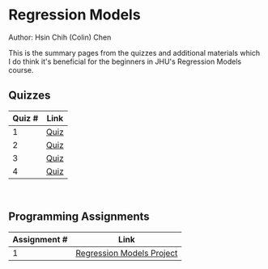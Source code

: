 # Regression Models

Author: Hsin Chih (Colin) Chen </br>

This is the summary pages from the quizzes and additional materials which I do think it's beneficial for the beginners in JHU's Regression Models course.</br>

## Quizzes
Quiz # | Link 
--- | --- 
1 | [Quiz](https://github.com/hsc251/RLearn/blob/master/JHU_DataScience/07_Regression_Models/quiz/JHU07_quiz1.md)
2 | [Quiz](https://github.com/hsc251/RLearn/blob/master/JHU_DataScience/07_Regression_Models/quiz/JHU07_quiz2.md)
3 | [Quiz](https://github.com/hsc251/RLearn/blob/master/JHU_DataScience/07_Regression_Models/quiz/JHU07_quiz3.md)
4 | [Quiz](https://github.com/hsc251/RLearn/blob/master/JHU_DataScience/07_Regression_Models/quiz/JHU07_quiz4.md)
</br>

## Programming Assignments
Assignment # | Link 
--- | --- 
1 | [Regression Models Project](https://github.com/hsc251/RLearn/tree/master/JHU_DataScience/07_Regression_Models/project)
</br>
